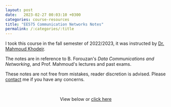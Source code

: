 ```yaml
---
layout: post
date:   2023-02-27 00:03:10 +0300
categories: course-resources
title: "EE575 Communication Networks Notes"
permalink: /:categories/:title
---
```


I took this course in the fall semester of 2022/2023, it was instructed by [Dr. Mahmoud Khodeir](https://www.just.edu.jo/eportfolio/Pages/Default.aspx?email=makhodeir).

The notes are in reference to B. Forouzan's _Data Communications and Networking_, and Prof. Mahmoud's lectures and past exams.

These notes are not free from mistakes, reader discretion is advised. Please [contact](/contact/) me if you have any concerns.

<p>&nbsp;</p>

<p style="text-align:center;">View below or <a href="/assets/pdf/ee575_notes.pdf">
click here</a></p>

<div style="text-align: center; margin-top: -10px">
<object data="/assets/pdf/ee575_notes.pdf" width="100%" height="1080" type="application/pdf"></object>
</div>